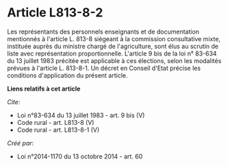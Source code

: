 # Article L813-8-2

Les représentants des personnels enseignants et de documentation mentionnés à l'article L. 813-8 siégeant à la commission
consultative mixte, instituée auprès du ministre chargé de l'agriculture, sont élus au scrutin de liste avec représentation
proportionnelle. L'article 9 bis de la loi n° 83-634 du 13 juillet 1983 précitée est applicable à ces élections, selon les
modalités prévues à l'article L. 813-8-1. Un décret en Conseil d'Etat précise les conditions d'application du présent
article.

**Liens relatifs à cet article**

_Cite_:

  - Loi n°83-634 du 13 juillet 1983 - art. 9 bis (V)
  - Code rural - art. L813-8 (V)
  - Code rural - art. L813-8-1 (V)

_Créé par_:

  - Loi n°2014-1170 du 13 octobre 2014 - art. 60
